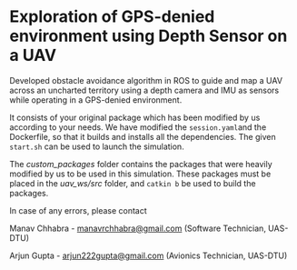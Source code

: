 # Exploration of GPS-denied environment using Depth Sensor on a UAV 
 		
Developed obstacle avoidance algorithm in ROS to guide and map a UAV across an uncharted territory using a depth camera and IMU as sensors while operating in a GPS-denied environment. 

It consists of your original package which has been modified by us according to your needs. We have modified the `session.yaml`and the Dockerfile, so that it builds and installs all the dependencies. The given `start.sh` can be used to launch the simulation.

The *custom_packages* folder contains the packages that were heavily modified by us to be used in this simulation. These packages must be placed in the *uav_ws/src* folder, and `catkin b` be used to build the packages.

In case of any errors, please contact

Manav Chhabra - manavrchhabra@gmail.com
(Software Technician, UAS-DTU)

Arjun Gupta - arjun222gupta@gmail.com
(Avionics Technician, UAS-DTU)
